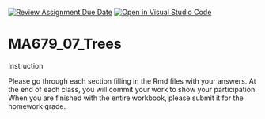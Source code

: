 [![Review Assignment Due Date](https://classroom.github.com/assets/deadline-readme-button-24ddc0f5d75046c5622901739e7c5dd533143b0c8e959d652212380cedb1ea36.svg)](https://classroom.github.com/a/nXYp1HCN)
[![Open in Visual Studio Code](https://classroom.github.com/assets/open-in-vscode-718a45dd9cf7e7f842a935f5ebbe5719a5e09af4491e668f4dbf3b35d5cca122.svg)](https://classroom.github.com/online_ide?assignment_repo_id=13980253&assignment_repo_type=AssignmentRepo)
# MA679_07_Trees

Instruction

Please go through each section filling in the Rmd files with your answers. At the end of each class, you will commit your work to show your participation. When you are finished with the entire workbook, please submit it for the homework grade.
